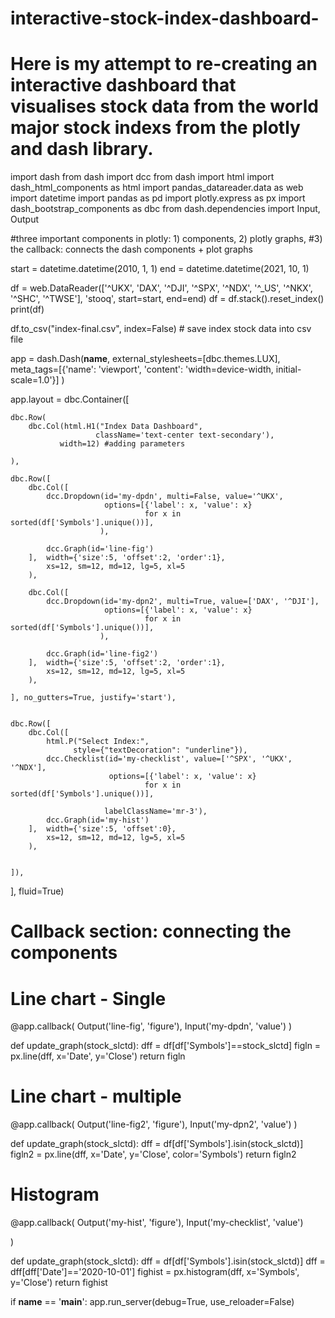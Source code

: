 # interactive-stock-index-dashboard-
# Here is my attempt to re-creating an interactive dashboard that visualises stock data from the world major stock indexs from the plotly and dash library. 

import dash 
from dash import dcc
from dash import html 
import dash_html_components as html 
import pandas_datareader.data as web
import datetime
import pandas as pd
import plotly.express as px 
import dash_bootstrap_components as dbc
from dash.dependencies import Input, Output


#three important components in plotly: 1) components, 2) plotly graphs,
#3) the callback: connects the dash components + plot graphs 

start = datetime.datetime(2010, 1, 1)
end = datetime.datetime(2021, 10, 1)

df = web.DataReader(['^UKX', 'DAX', '^DJI', '^SPX', '^NDX', '^_US', '^NKX', '^SHC', '^TWSE'],
                   'stooq', start=start, end=end)
df = df.stack().reset_index()
print(df)

df.to_csv("index-final.csv", index=False) # save index stock data into csv file 

app = dash.Dash(__name__, external_stylesheets=[dbc.themes.LUX],
                meta_tags=[{'name': 'viewport',
                            'content': 'width=device-width, initial-scale=1.0'}]
               )

app.layout = dbc.Container([
    
    dbc.Row(
        dbc.Col(html.H1("Index Data Dashboard",
                       className='text-center text-secondary'),
               width=12) #adding parameters
        
    ), 
    
    dbc.Row([
        dbc.Col([
            dcc.Dropdown(id='my-dpdn', multi=False, value='^UKX',
                         options=[{'label': x, 'value': x}
                                  for x in sorted(df['Symbols'].unique())],
                        ),
                                            
            dcc.Graph(id='line-fig')
        ],  width={'size':5, 'offset':2, 'order':1},
            xs=12, sm=12, md=12, lg=5, xl=5
        ),
        
        dbc.Col([
            dcc.Dropdown(id='my-dpn2', multi=True, value=['DAX', '^DJI'],
                         options=[{'label': x, 'value': x}                         
                                  for x in sorted(df['Symbols'].unique())],
                        ),
            
            dcc.Graph(id='line-fig2')
        ],  width={'size':5, 'offset':2, 'order':1},
            xs=12, sm=12, md=12, lg=5, xl=5
        ),
        
    ], no_gutters=True, justify='start'),
    
    
    dbc.Row([
        dbc.Col([
            html.P("Select Index:",
                  style={"textDecoration": "underline"}),
            dcc.Checklist(id='my-checklist', value=['^SPX', '^UKX', '^NDX'],
                          options=[{'label': x, 'value': x}                         
                                  for x in sorted(df['Symbols'].unique())],
                         
                         labelClassName='mr-3'),
            dcc.Graph(id='my-hist')    
        ],  width={'size':5, 'offset':0},
            xs=12, sm=12, md=12, lg=5, xl=5
        ),
        
        
    ]),
        
    
], fluid=True)


# Callback section: connecting the components

# Line chart - Single
@app.callback(
    Output('line-fig', 'figure'),
    Input('my-dpdn', 'value')
)

def update_graph(stock_slctd):
    dff = df[df['Symbols']==stock_slctd]
    figln = px.line(dff, x='Date', y='Close')
    return figln


# Line chart - multiple
@app.callback(
    Output('line-fig2', 'figure'),
    Input('my-dpn2', 'value')
)

def update_graph(stock_slctd):
    dff = df[df['Symbols'].isin(stock_slctd)]
    figln2 = px.line(dff, x='Date', y='Close', color='Symbols')
    return figln2

# Histogram 
@app.callback(
    Output('my-hist', 'figure'),
    Input('my-checklist', 'value')

)

def update_graph(stock_slctd):
    dff = df[df['Symbols'].isin(stock_slctd)]
    dff = dff[dff['Date']=='2020-10-01']
    fighist = px.histogram(dff, x='Symbols', y='Close')
    return fighist


if __name__ == '__main__':
    app.run_server(debug=True, use_reloader=False)
